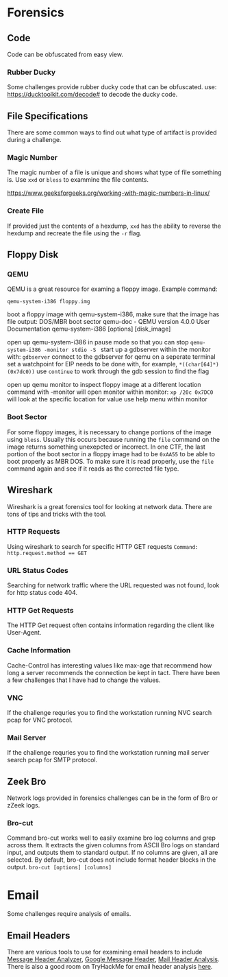 # Forensics

## Code 
Code can be obfuscated from easy view. 

### Rubber Ducky
Some challenges provide rubber ducky code that can be obfuscated. use: https://ducktoolkit.com/decode# to decode the ducky code. 

## File Specifications 
There are some common ways to find out what type of artifact is provided during a challenge. 

### Magic Number
The magic number of a file is unique and shows what type of file something is. Use ```xxd``` or ```bless``` to exammine the file contents. 

https://www.geeksforgeeks.org/working-with-magic-numbers-in-linux/

### Create File 
If provided just the contents of a hexdump, ```xxd``` has the ability to reverse the hexdump and recreate the file using the ```-r``` flag. 

## Floppy Disk
### QEMU
QEMU is a great resource for examing a floppy image. Example command: 
```
qemu-system-i386 floppy.img
```

boot a floppy image with qemu-system-i386, make sure that the image has file output: DOS/MBR boot sector
    qemu-doc - QEMU version 4.0.0 User Documentation
    qemu-system-i386 [options] [disk_image]
    

open up qemu-system-i386 in pause mode so that you can stop
    ```qemu-system-i386 -monitor stdio -S ```
    start up a gdbserver within the monitor with: ```gdbserver```
    connect to the gdbserver for qemu on a seperate terminal 
    set a watchpoint for EIP 
        needs to be done with, for example, ```*((char[64]*)(0x7dc0))```
    use ```continue``` to work through the gdb session to find the flag 

open up qemu monitor to inspect floppy image at a different location 
    command with -monitor will open monitor 
    within monitor: 
        ```xp /20c 0x7DC0``` will look at the specific location for value 
        use help menu within monitor

### Boot Sector 
For some floppy images, it is necessary to change portions of the image using ```bless```. Usually this occurs because running the ```file``` command on the image returns something unexepcted or incorrect. In one CTF, the last portion of the boot sector in a floppy image had to be ```0xAA55``` to be able to boot properly as MBR DOS. To make sure it is read properly, use the ```file``` command again and see if it reads as the corrected file type. 

## Wireshark 
Wireshark is a great forensics tool for looking at network data. There are tons of tips and tricks with the tool. 

### HTTP Requests 
Using wireshark to search for specific HTTP GET requests 
```Command: http.request.method == GET```

### URL Status Codes 
Searching for network traffic where the URL requested was not found, look for http status code 404. 

### HTTP Get Requests 
The HTTP Get request often contains information regarding the client like User-Agent. 

### Cache Information 
Cache-Control has interesting values like max-age that recommend how long a server recommends the connection be kept in tact. There have been a few challenges that I have had to change the values. 

### VNC
If the challenge requries you to find the workstation running NVC search pcap for VNC protocol. 

### Mail Server 
If the challenge requries you to find the workstation running mail server search pcap for SMTP protocol. 

## Zeek Bro
Network logs provided in forensics challenges can be in the form of Bro or zZeek logs. 

### Bro-cut
Command bro-cut works well to easily examine bro log columns and grep across them. It extracts the given columns from ASCII Bro logs on standard input, and outputs them to standard output. If no columns are given, all are selected. By default, bro-cut does not include format header blocks in the output. 
```bro-cut [options] [columns]```

# Email
Some challenges require analysis of emails. 

## Email Headers
There are various tools to use for examining email headers to include [Message Header Analyzer](https://mha.azurewebsites.net/), [Google Message Header](https://toolbox.googleapps.com/apps/messageheader/analyzeheader), [Mail Header Analysis](https://mailheader.org/). There is also a good room on TryHackMe for email header analysis [here](https://tryhackme.com/room/phishingemails3tryoe). 